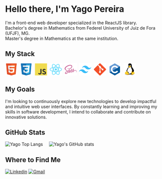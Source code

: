 # Hello there, I'm Yago Pereira

I'm a front-end web developer specialized in the ReactJS library.<br>
Bachelor's degree in Mathematics from Federel University of Juiz de Fora (UFJF), MG.<br>
Master's degree in Mathematics at the same institution.
  
## My Stack
<img src="https://github.com/devicons/devicon/blob/master/icons/html5/html5-original.svg" alt="html" width="40" height="40"/>&nbsp;&nbsp;<img src="https://github.com/devicons/devicon/blob/master/icons/css3/css3-original.svg" alt="css" width="40" height="40"/>&nbsp;&nbsp;<img src="https://github.com/devicons/devicon/blob/master/icons/javascript/javascript-original.svg" alt="Javascript" width="40" height="40"/>&nbsp;&nbsp;<img src="https://github.com/devicons/devicon/blob/master/icons/react/react-original.svg" alt="React" width="40" height="40"/>&nbsp;&nbsp;<img src="https://github.com/devicons/devicon/blob/master/icons/sass/sass-original.svg" alt="SASS" width="40" height="40"/>&nbsp;&nbsp;<img src="https://github.com/devicons/devicon/blob/master/icons/tailwindcss/tailwindcss-original.svg" alt="TailwindCSS" width="40" height="40"/>&nbsp;&nbsp;<img src="https://github.com/devicons/devicon/blob/master/icons/git/git-original.svg" alt="Git" width="40" height="40"/>&nbsp;&nbsp;<img src="https://github.com/devicons/devicon/blob/master/icons/c/c-original.svg" alt="C" width="40" height="40"/>&nbsp;&nbsp;<img src="https://github.com/devicons/devicon/blob/master/icons/linux/linux-original.svg" alt="Linux" width="40" height="40"/>

## My Goals

I'm looking to continuously explore new technologies to develop impactful and intuitive web user interfaces. By constantly learning and improving my skills in software development, I intend to collaborate and contribute on innovative solutions.

## GitHub Stats

<img src="https://github-readme-stats.vercel.app/api/top-langs/?username=yapeansa&layout=pie&theme=dark" alt="Yago Top Langs" />&nbsp;&nbsp;&nbsp;&nbsp;&nbsp;<img src="https://github-readme-stats.vercel.app/api?username=yapeansa&show_icons=true&theme=dark" alt="Yago's GitHub stats" height="185" />


## Where to Find Me

[![Linkedin](https://img.shields.io/badge/LinkedIn-0A66C2.svg?style=for-the-badge&logo=LinkedIn&logoColor=white)](https://www.linkedin.com/in/yapeansa)
[![Gmail](https://img.shields.io/badge/Gmail-EA4335.svg?style=for-the-badge&logo=Gmail&logoColor=white)](mailto:yapeansa@gmail.com)
